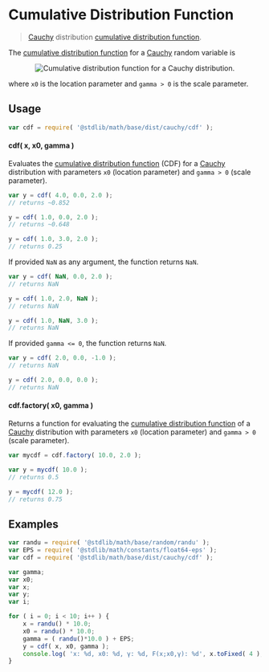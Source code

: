 # Cumulative Distribution Function

> [Cauchy][cauchy] distribution [cumulative distribution function][cdf].


<section class="intro">

The [cumulative distribution function][cdf] for a [Cauchy][cauchy] random variable is

<!-- <equation class="equation" label="eq:cauchy_cdf" align="center" raw="center" data-raw-text="F(x; x_0,\gamma)=\frac{1}{\pi} \arctan\left(\frac{x-x_0}{\gamma}\right)+\frac{1}{2}" alt="Cumulative distribution function for a Cauchy distribution."> -->

<div class="equation" align="center" data-raw-text="F(x; x_0,\gamma)=\frac{1}{\pi} \arctan\left(\frac{x-x_0}{\gamma}\right)+\frac{1}{2}" data-equation="eq:cauchy_cdf">
    <img src="" alt="Cumulative distribution function for a Cauchy distribution.">
    <br>
</div>

<!-- </equation> -->

where `x0` is the location parameter and `gamma > 0` is the scale parameter.


</section>

<!-- /.intro -->


<section class="usage">

## Usage

``` javascript
var cdf = require( '@stdlib/math/base/dist/cauchy/cdf' );
```

#### cdf( x, x0, gamma )

Evaluates the [cumulative distribution function][cdf] (CDF) for a [Cauchy][cauchy] distribution with parameters `x0` (location parameter) and `gamma > 0` (scale parameter).

``` javascript
var y = cdf( 4.0, 0.0, 2.0 );
// returns ~0.852

y = cdf( 1.0, 0.0, 2.0 );
// returns ~0.648

y = cdf( 1.0, 3.0, 2.0 );
// returns 0.25
```

If provided `NaN` as any argument, the function returns `NaN`.

``` javascript
var y = cdf( NaN, 0.0, 2.0 );
// returns NaN

y = cdf( 1.0, 2.0, NaN );
// returns NaN

y = cdf( 1.0, NaN, 3.0 );
// returns NaN
```

If provided `gamma <= 0`, the function returns `NaN`.

``` javascript
var y = cdf( 2.0, 0.0, -1.0 );
// returns NaN

y = cdf( 2.0, 0.0, 0.0 );
// returns NaN
```

#### cdf.factory( x0, gamma )

Returns a function for evaluating the [cumulative distribution function][cdf] of a [Cauchy][cauchy] distribution with parameters `x0` (location parameter) and `gamma > 0` (scale parameter).

``` javascript
var mycdf = cdf.factory( 10.0, 2.0 );

var y = mycdf( 10.0 );
// returns 0.5

y = mycdf( 12.0 );
// returns 0.75
```

</section>

<!-- /.usage -->


<section class="examples">

## Examples

``` javascript
var randu = require( '@stdlib/math/base/random/randu' );
var EPS = require( '@stdlib/math/constants/float64-eps' );
var cdf = require( '@stdlib/math/base/dist/cauchy/cdf' );

var gamma;
var x0;
var x;
var y;
var i;

for ( i = 0; i < 10; i++ ) {
    x = randu() * 10.0;
    x0 = randu() * 10.0;
    gamma = ( randu()*10.0 ) + EPS;
    y = cdf( x, x0, gamma );
    console.log( 'x: %d, x0: %d, γ: %d, F(x;x0,γ): %d', x.toFixed( 4 ), x0.toFixed( 4 ), gamma.toFixed( 4 ), y.toFixed( 4 ) );
}
```

</section>

<!-- /.examples -->


<section class="links">

[cdf]:  https://en.wikipedia.org/wiki/Cumulative_distribution_function
[cauchy]: https://en.wikipedia.org/wiki/Cauchy_distribution

</section>

<!-- /.links -->
